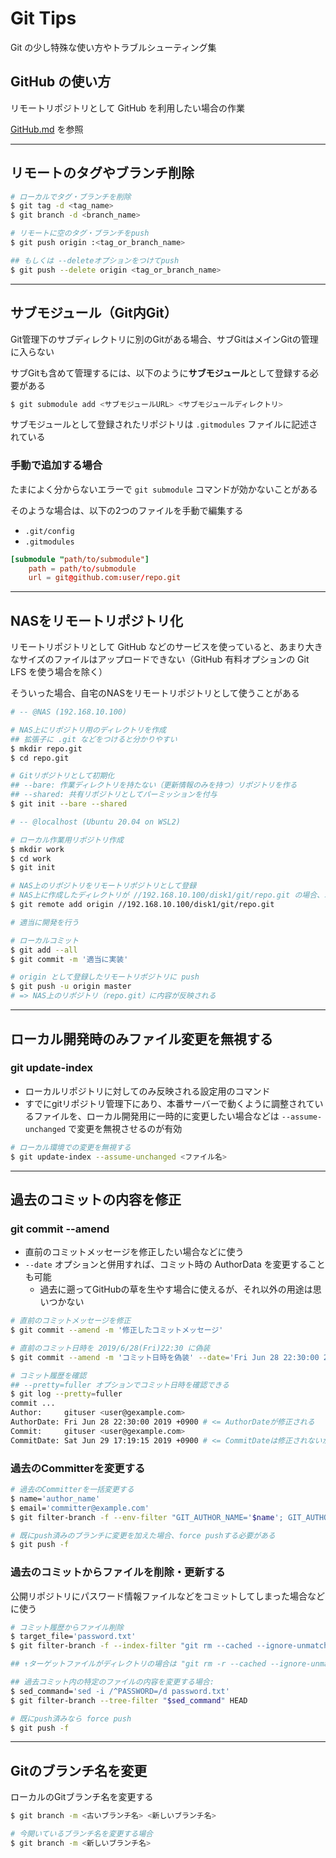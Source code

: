 # Git Tips

Git の少し特殊な使い方やトラブルシューティング集

## GitHub の使い方

リモートリポジトリとして GitHub を利用したい場合の作業

[GitHub.md](./GitHub.md) を参照

***

## リモートのタグやブランチ削除

```bash
# ローカルでタグ・ブランチを削除
$ git tag -d <tag_name>
$ git branch -d <branch_name>

# リモートに空のタグ・ブランチをpush
$ git push origin :<tag_or_branch_name>

## もしくは --deleteオプションをつけてpush
$ git push --delete origin <tag_or_branch_name>
```

***

## サブモジュール（Git内Git）

Git管理下のサブディレクトリに別のGitがある場合、サブGitはメインGitの管理に入らない

サブGitも含めて管理するには、以下のように**サブモジュール**として登録する必要がある

```bash
$ git submodule add <サブモジュールURL> <サブモジュールディレクトリ>
```

サブモジュールとして登録されたリポジトリは `.gitmodules` ファイルに記述されている

### 手動で追加する場合
たまによく分からないエラーで `git submodule` コマンドが効かないことがある

そのような場合は、以下の2つのファイルを手動で編集する

- `.git/config`
- `.gitmodules`

```conf
[submodule "path/to/submodule"]
    path = path/to/submodule
    url = git@github.com:user/repo.git
```

***

## NASをリモートリポジトリ化

リモートリポジトリとして GitHub などのサービスを使っていると、あまり大きなサイズのファイルはアップロードできない（GitHub 有料オプションの Git LFS を使う場合を除く）

そういった場合、自宅のNASをリモートリポジトリとして使うことがある

```bash
# -- @NAS (192.168.10.100)

# NAS上にリポジトリ用のディレクトリを作成
## 拡張子に .git などをつけると分かりやすい
$ mkdir repo.git
$ cd repo.git

# Gitリポジトリとして初期化
## --bare: 作業ディレクトリを持たない（更新情報のみを持つ）リポジトリを作る
## --shared: 共有リポジトリとしてパーミッションを付与
$ git init --bare --shared
```

```bash
# -- @localhost (Ubuntu 20.04 on WSL2)

# ローカル作業用リポジトリ作成
$ mkdir work
$ cd work
$ git init

# NAS上のリポジトリをリモートリポジトリとして登録
# NAS上に作成したディレクトリが //192.168.10.100/disk1/git/repo.git の場合、以下のようになる
$ git remote add origin //192.168.10.100/disk1/git/repo.git

# 適当に開発を行う

# ローカルコミット
$ git add --all
$ git commit -m '適当に実装'

# origin として登録したリモートリポジトリに push
$ git push -u origin master
# => NAS上のリポジトリ（repo.git）に内容が反映される
```

***

## ローカル開発時のみファイル変更を無視する

### git update-index
- ローカルリポジトリに対してのみ反映される設定用のコマンド
- すでにgitリポジトリ管理下にあり、本番サーバーで動くように調整されているファイルを、ローカル開発用に一時的に変更したい場合などは `--assume-unchanged` で変更を無視させるのが有効

```bash
# ローカル環境での変更を無視する
$ git update-index --assume-unchanged <ファイル名>
```

***

## 過去のコミットの内容を修正

### git commit --amend
- 直前のコミットメッセージを修正したい場合などに使う
- `--date` オプションと併用すれば、コミット時の AuthorData を変更することも可能
    - 過去に遡ってGitHubの草を生やす場合に使えるが、それ以外の用途は思いつかない

```bash
# 直前のコミットメッセージを修正
$ git commit --amend -m '修正したコミットメッセージ'

# 直前のコミット日時を 2019/6/28(Fri)22:30 に偽装
$ git commit --amend -m 'コミット日時を偽装' --date='Fri Jun 28 22:30:00 2019 +0900'

# コミット履歴を確認
## --pretty=fuller オプションでコミット日時を確認できる
$ git log --pretty=fuller
commit ...
Author:     gituser <user@gexample.com>
AuthorDate: Fri Jun 28 22:30:00 2019 +0900 # <= AuthorDateが修正される
Commit:     gituser <user@gexample.com>
CommitDate: Sat Jun 29 17:19:15 2019 +0900 # <= CommitDateは修正されないが、GitHubの草には関係ない
```

### 過去のCommitterを変更する
```bash
# 過去のCommitterを一括変更する
$ name='author_name'
$ email='committer@example.com'
$ git filter-branch -f --env-filter "GIT_AUTHOR_NAME='$name'; GIT_AUTHOR_EMAIL='$email'; GIT_COMMITTER_NAME='$name'; GIT_COMMITTER_EMAIL='$email';" HEAD

# 既にpush済みのブランチに変更を加えた場合、force pushする必要がある
$ git push -f
```

### 過去のコミットからファイルを削除・更新する
公開リポジトリにパスワード情報ファイルなどをコミットしてしまった場合などに使う

```bash
# コミット履歴からファイル削除
$ target_file='password.txt'
$ git filter-branch -f --index-filter "git rm --cached --ignore-unmatch $target_file" HEAD

## ↑ターゲットファイルがディレクトリの場合は "git rm -r --cached --ignore-unmatch $target_file" にする

## 過去コミット内の特定のファイルの内容を変更する場合:
$ sed_command='sed -i /^PASSWORD=/d password.txt'
$ git filter-branch --tree-filter "$sed_command" HEAD

# 既にpush済みなら force push
$ git push -f
```

***

## Gitのブランチ名を変更

ローカルのGitブランチ名を変更する

```bash
$ git branch -m <古いブランチ名> <新しいブランチ名>

# 今開いているブランチ名を変更する場合
$ git branch -m <新しいブランチ名>
```
